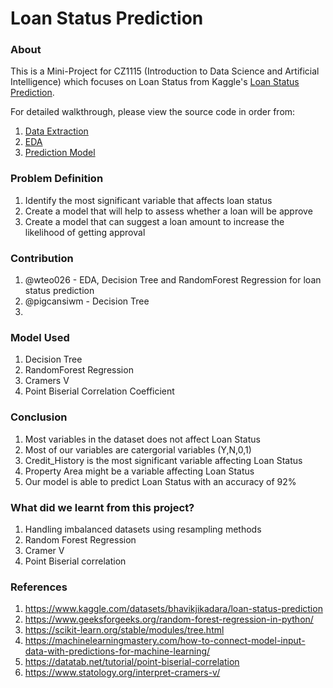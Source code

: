 # Loan Status Prediction

### About
This is a Mini-Project for CZ1115 (Introduction to Data Science and Artificial Intelligence) which focuses on Loan Status from Kaggle's [Loan Status Prediction](https://www.kaggle.com/datasets/bhavikjikadara/loan-status-prediction).

For detailed walkthrough, please view the source code in order from:
1. [Data Extraction](https://github.com/wteo026/CZ1115-Introduction-to-Data-Science-and-Artificial-Intelligence-Mini-Project/blob/main/Data-Extraction.ipynb)
2. [EDA](https://github.com/wteo026/CZ1115-Introduction-to-Data-Science-and-Artificial-Intelligence-Mini-Project/blob/main/EDA.ipynb)
3. [Prediction Model](https://github.com/wteo026/CZ1115-Introduction-to-Data-Science-and-Artificial-Intelligence-Mini-Project/blob/main/Prediction%20Model%20for%20Loan%20Status)

### Problem Definition
1. Identify the most significant variable that affects loan status
2. Create a model that will help to assess whether a loan will be approve
3. Create a model that can suggest a loan amount to increase the likelihood of getting approval

### Contribution
1. @wteo026 - EDA, Decision Tree and RandomForest Regression for loan status prediction
2. @pigcansiwm - Decision Tree
3. 

### Model Used
1. Decision Tree 
2. RandomForest Regression
3. Cramers V
4. Point Biserial Correlation Coefficient

### Conclusion
1. Most variables in the dataset does not affect Loan Status
2. Most of our variables are catergorial variables (Y,N,0,1)
3. Credit_History is the most significant variable affecting Loan Status
4. Property Area might be a variable affecting Loan Status
5. Our model is able to predict Loan Status with an accuracy of 92%

### What did we learnt from this project?
1. Handling imbalanced datasets using resampling methods
2. Random Forest Regression
3. Cramer V
4. Point Biserial correlation

### References
1. https://www.kaggle.com/datasets/bhavikjikadara/loan-status-prediction
2. https://www.geeksforgeeks.org/random-forest-regression-in-python/
3. https://scikit-learn.org/stable/modules/tree.html
4. https://machinelearningmastery.com/how-to-connect-model-input-data-with-predictions-for-machine-learning/
5. https://datatab.net/tutorial/point-biserial-correlation
6. https://www.statology.org/interpret-cramers-v/
